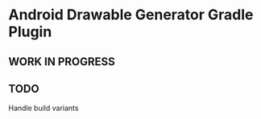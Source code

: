 Android Drawable Generator Gradle Plugin
========================================

WORK IN PROGRESS
----------------



TODO
----

Handle build variants